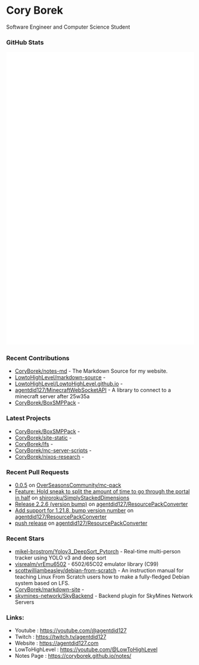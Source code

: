 # Cory Borek
Software Engineer and Computer Science Student

### GitHub Stats

<p align="left"><img src="https://raw.githubusercontent.com/CoryBorek/CoryBorek/main/github-metrics.svg" /></p>

### Recent Contributions

- [CoryBorek/notes-md](https://github.com/CoryBorek/notes-md) - The Markdown Source for my website.
- [LowtoHighLevel/markdown-source](https://github.com/LowtoHighLevel/markdown-source) - 
- [LowtoHighLevel/LowtoHighLevel.github.io](https://github.com/LowtoHighLevel/LowtoHighLevel.github.io) - 
- [agentdid127/MinecraftWebSocketAPI](https://github.com/agentdid127/MinecraftWebSocketAPI) - A library to connect to a minecraft server after 25w35a
- [CoryBorek/BoxSMPPack](https://github.com/CoryBorek/BoxSMPPack) - 
### Latest Projects

- [CoryBorek/BoxSMPPack](https://github.com/CoryBorek/BoxSMPPack) - 
- [CoryBorek/site-static](https://github.com/CoryBorek/site-static) - 
- [CoryBorek/lfs](https://github.com/CoryBorek/lfs) - 
- [CoryBorek/mc-server-scripts](https://github.com/CoryBorek/mc-server-scripts) - 
- [CoryBorek/nixos-research](https://github.com/CoryBorek/nixos-research) - 
### Recent Pull Requests

- [0.0.5](https://github.com/OverSeasonsCommunity/mc-pack/pull/2) on [OverSeasonsCommunity/mc-pack](https://github.com/OverSeasonsCommunity/mc-pack)
- [Feature: Hold sneak to split the amount of time to go through the portal in half](https://github.com/shiroroku/SimplyStackedDimensions/pull/2) on [shiroroku/SimplyStackedDimensions](https://github.com/shiroroku/SimplyStackedDimensions)
- [Release 2.2.6 (version bump)](https://github.com/agentdid127/ResourcePackConverter/pull/253) on [agentdid127/ResourcePackConverter](https://github.com/agentdid127/ResourcePackConverter)
- [Add support for 1.21.8, bump version number](https://github.com/agentdid127/ResourcePackConverter/pull/252) on [agentdid127/ResourcePackConverter](https://github.com/agentdid127/ResourcePackConverter)
- [push release](https://github.com/agentdid127/ResourcePackConverter/pull/249) on [agentdid127/ResourcePackConverter](https://github.com/agentdid127/ResourcePackConverter)
### Recent Stars

- [mikel-brostrom/Yolov3_DeepSort_Pytorch](https://github.com/mikel-brostrom/Yolov3_DeepSort_Pytorch) - Real-time multi-person tracker using YOLO v3 and deep sort
- [visrealm/vrEmu6502](https://github.com/visrealm/vrEmu6502) - 6502/65C02 emulator library (C99)
- [scottwilliambeasley/debian-from-scratch](https://github.com/scottwilliambeasley/debian-from-scratch) - An instruction manual for teaching Linux From Scratch users how to make a fully-fledged Debian system based on LFS.
- [CoryBorek/markdown-site](https://github.com/CoryBorek/markdown-site) - 
- [skymines-network/SkyBackend](https://github.com/skymines-network/SkyBackend) - Backend plugin for SkyMines Network Servers
### Links:
  - Youtube        : <https://youtube.com/@agentdid127>
  - Twitch         : <https://twitch.tv/agentdid127>
  - Website        : <https://agentdid127.com>
  - LowToHighLevel : <https://youtube.com/@LowToHighLevel>
  - Notes Page     : <https://coryborek.github.io/notes/>
